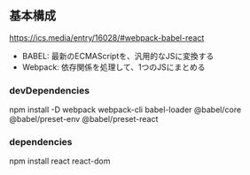 
## 基本構成

https://ics.media/entry/16028/#webpack-babel-react

- BABEL: 最新のECMAScriptを、汎用的なJSに変換する
- Webpack: 依存関係を処理して、1つのJSにまとめる

### devDependencies
npm install -D webpack webpack-cli babel-loader @babel/core  @babel/preset-env @babel/preset-react

### dependencies
npm install react react-dom

